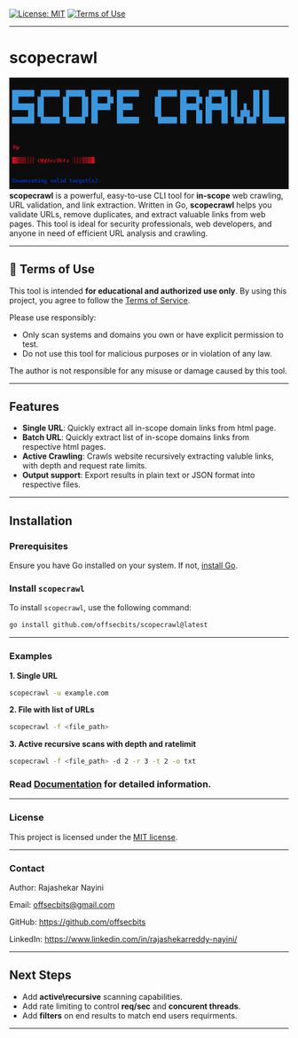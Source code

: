 
[![License: MIT](https://img.shields.io/badge/License-MIT-yellow.svg)](./LICENSE)
[![Terms of Use](https://img.shields.io/badge/Terms-Ethical%20Use-blue)](./TERMS.md)

---

# scopecrawl
![ScopeCrawl ART](./media/ASCII_ART.png)
**scopecrawl** is a powerful, easy-to-use CLI tool for **in-scope** web crawling, URL validation, and link extraction. Written in Go, **scopecrawl** helps you validate URLs, remove duplicates, and extract valuable links from web pages. This tool is ideal for security professionals, web developers, and anyone in need of efficient URL analysis and crawling.

---

## 📜 Terms of Use

This tool is intended **for educational and authorized use only**. By using this project, you agree to follow the [Terms of Service](./TERMS.md).

Please use responsibly:
- Only scan systems and domains you own or have explicit permission to test.
- Do not use this tool for malicious purposes or in violation of any law.

The author is not responsible for any misuse or damage caused by this tool.

---

## Features

- **Single URL**: Quickly extract all in-scope domain links from html page.
- **Batch URL**: Quickly extract list of in-scope domains links from respective html pages.
- **Active Crawling**: Crawls website recursively extracting valuble links, with depth and request rate limits.
- **Output support**: Export results in plain text or JSON format into respective files.

---  

## Installation

### Prerequisites

Ensure you have Go installed on your system. If not, [install Go](https://golang.org/doc/install).

### Install `scopecrawl`

To install `scopecrawl`, use the following command:

```bash
go install github.com/offsecbits/scopecrawl@latest
```
---

### Examples

**1. Single URL**
```bash
scopecrawl -u example.com
```
**2. File with list of URLs**
```bash
scopecrawl -f <file_path>
```
**3. Active  recursive scans with depth and ratelimit**
```bash
scopecrawl -f <file_path> -d 2 -r 3 -t 2 -o txt
```


### **Read [Documentation](./Documentation.md) for detailed information.**

---

### **License**

This project is licensed under the [MIT license](LICENSE).

---

### **Contact**

Author: Rajashekar Nayini

Email: offsecbits@gmail.com

GitHub: https://github.com/offsecbits

LinkedIn: https://www.linkedin.com/in/rajashekarreddy-nayini/

---

## **Next Steps**
* Add **active\recursive** scanning capabilities.
* Add rate limiting to control **req/sec** and **concurent threads**.
* Add **filters** on end results to match end users requirments.
---


